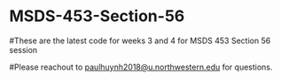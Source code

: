 # MSDS-453-Section-56

#These are the latest code for weeks 3 and 4 for MSDS 453 Section 56 session

#Please reachout to paulhuynh2018@u.northwestern.edu for questions.
